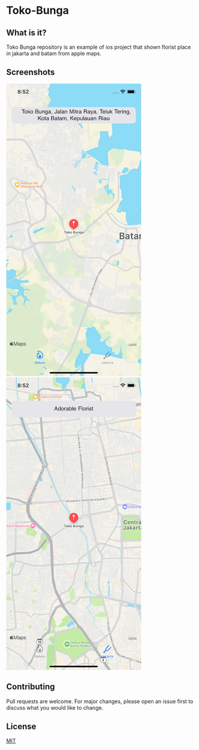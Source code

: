# Toko-Bunga

## What is it?
Toko Bunga repository is an example of ios project that shown florist place in jakarta and batam from apple maps.

## Screenshots
![Batam](screenshot/batam.png "Batam Florist")
![Jakarta](screenshot/jakarta.png "Jakarta Florist")

## Contributing
Pull requests are welcome. For major changes, please open an issue first to discuss what you would like to change.

## License
[MIT](https://choosealicense.com/licenses/mit/)
